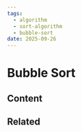 ```yaml
---
tags:
  - algorithm
  - sort-algorithm
  - bubble-sort
date: 2025-09-26
---
```

Bubble Sort
=========

Content
---------------


Related
----------------------------


